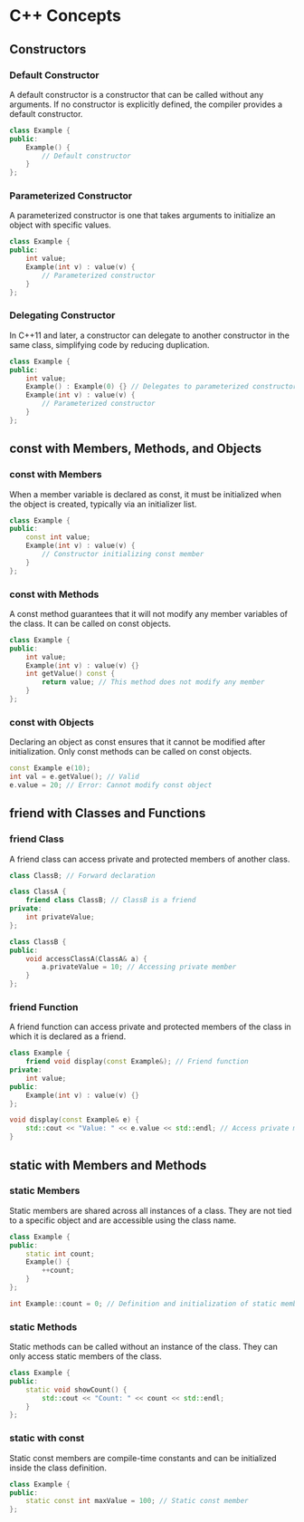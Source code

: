 # C++ Concepts

## Constructors

### Default Constructor
A default constructor is a constructor that can be called without any arguments. If no constructor is explicitly defined, the compiler provides a default constructor.

```cpp
class Example {
public:
    Example() {
        // Default constructor
    }
};
```
### Parameterized Constructor
A parameterized constructor is one that takes arguments to initialize an object with specific values.

```cpp
class Example {
public:
    int value;
    Example(int v) : value(v) {
        // Parameterized constructor
    }
};
```
### Delegating Constructor
In C++11 and later, a constructor can delegate to another constructor in the same class, simplifying code by reducing duplication.

```cpp
class Example {
public:
    int value;
    Example() : Example(0) {} // Delegates to parameterized constructor
    Example(int v) : value(v) {
        // Parameterized constructor
    }
};
```
## const with Members, Methods, and Objects
### const with Members
When a member variable is declared as const, it must be initialized when the object is created, typically via an initializer list.

```cpp
class Example {
public:
    const int value;
    Example(int v) : value(v) {
        // Constructor initializing const member
    }
};
```
### const with Methods
A const method guarantees that it will not modify any member variables of the class. It can be called on const objects.

```cpp
class Example {
public:
    int value;
    Example(int v) : value(v) {}
    int getValue() const {
        return value; // This method does not modify any member
    }
};
```
### const with Objects
Declaring an object as const ensures that it cannot be modified after initialization. Only const methods can be called on const objects.

```cpp
const Example e(10);
int val = e.getValue(); // Valid
e.value = 20; // Error: Cannot modify const object
```
## friend with Classes and Functions
### friend Class
A friend class can access private and protected members of another class.

```cpp
class ClassB; // Forward declaration

class ClassA {
    friend class ClassB; // ClassB is a friend
private:
    int privateValue;
};

class ClassB {
public:
    void accessClassA(ClassA& a) {
        a.privateValue = 10; // Accessing private member
    }
};
```
### friend Function
A friend function can access private and protected members of the class in which it is declared as a friend.

```cpp
class Example {
    friend void display(const Example&); // Friend function
private:
    int value;
public:
    Example(int v) : value(v) {}
};

void display(const Example& e) {
    std::cout << "Value: " << e.value << std::endl; // Access private member
}
```
## static with Members and Methods
### static Members
Static members are shared across all instances of a class. They are not tied to a specific object and are accessible using the class name.

```cpp
class Example {
public:
    static int count;
    Example() {
        ++count;
    }
};

int Example::count = 0; // Definition and initialization of static member
```
### static Methods
Static methods can be called without an instance of the class. They can only access static members of the class.

```cpp
class Example {
public:
    static void showCount() {
        std::cout << "Count: " << count << std::endl;
    }
};
```
### static with const
Static const members are compile-time constants and can be initialized inside the class definition.

```cpp
class Example {
public:
    static const int maxValue = 100; // Static const member
};
```
